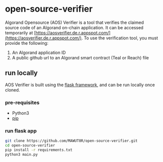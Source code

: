# open-source-verifier
Algorand Opensource (AOS) Verifier is a tool that verifies the claimed source code of an Algorand on-chain application. It can be accessed temporarily at [https://aosverifier.de.r.appspot.com/](https://aosverifier.de.r.appspot.com/). To use the verification tool, you must provide the following:
1. An Algorand application ID
2. A public github url to an Algorand smart contract (Teal or Reach) file

## run locally
AOS Verifier is built using the [flask framework](https://flask.palletsprojects.com/en/2.2.x/), and can be run locally once cloned.

### pre-requisites
- Python3
- [pip](https://pypi.org/project/pip/)

### run flask app
```bash
git clone https://github.com/MAWUT0R/open-source-verifier.git
cd open-source-verifier
pip install -r requirements.txt
python3 main.py
```
